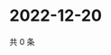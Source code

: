 # 2022-12-20

共 0 条

<!-- BEGIN WEIBO -->
<!-- 最后更新时间 Tue Dec 20 2022 04:01:24 GMT+0800 (China Standard Time) -->

<!-- END WEIBO -->
